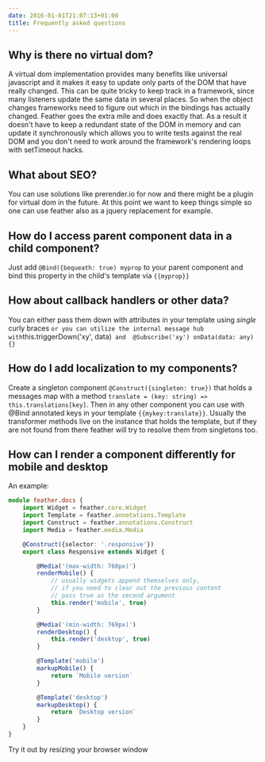 ```yaml
---
date: 2016-01-01T21:07:13+01:00
title: Frequently asked questions
---
```

## Why is there no virtual dom?

A virtual dom implementation provides many benefits like universal javascript
and it makes it easy to update only parts of the DOM that have really changed.
This can be quite tricky to keep track in a framework, since many listeners 
update the same data in several places. So when the object changes frameworks
need to figure out which in the bindings has actually changed. Feather goes
the extra mile and does exactly that. As a result it doesn't have to keep a
redundant state of the DOM in memory and can update it synchronously which
allows you to write tests against the real DOM and you don't need to work 
around the framework's rendering loops with setTimeout hacks.

## What about SEO?

You can use solutions like prerender.io for now and there might be a plugin
for virtual dom in the future. At this point we want to keep things simple
so one can use feather also as a jquery replacement for example.

## How do I access parent component data in a child component?

Just add `@Bind({bequeath: true) myprop` to your parent component and bind 
this property in the child's template via `{{myprop}}`

## How about callback handlers or other data?

You can either pass them down with attributes in your template using *single*
curly braces <child callback={onChangeSomething}/>` or you can utilize
the internal message hub with `this.triggerDown('xy', data)` and 
@Subscribe('xy') onData(data: any) {}`

## How do I add localization to my components?

Create a singleton component `@Construct({singleton: true})` that holds a 
messages map with a method `translate = (key: string) => this.translations[key]`.
Then in any other component you can use with @Bind annotated keys in your template 
`{{mykey:translate}}`. Usually the transformer methods live on the instance
that holds the template, but if they are not found from there feather will try
to resolve them from singletons too.

## How can I render a component differently for mobile and desktop

An example: 

```typescript
module feather.docs {
    import Widget = feather.core.Widget
    import Template = feather.annotations.Template
    import Construct = feather.annotations.Construct
    import Media = feather.media.Media

    @Construct({selector: '.responsive'})
    export class Responsive extends Widget {

        @Media('(max-width: 768px)')
        renderMobile() {
            // usually widgets append themselves only, 
            // if you need to clear out the previous content
            // pass true as the second argument
            this.render('mobile', true) 
        }

        @Media('(min-width: 769px)')
        renderDesktop() {
            this.render('desktop', true)
        }

        @Template('mobile')
        markupMobile() {
            return `Mobile version`
        }

        @Template('desktop')
        markupDesktop() {
            return `Desktop version`
        }
    }
}
```
Try it out by resizing your browser window

<div class="responsive demo"></div>


